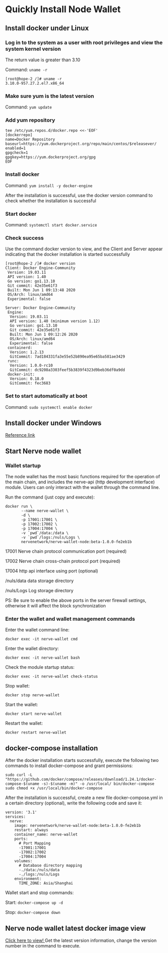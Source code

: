 # Quickly Install Node Wallet

## Install docker under Linux

### Log in to the system as a user with root privileges and view the system kernel version

The return value is greater than 3.10

Command: `uname -r`

```
[root@hope-2 /]# uname -r
3.10.0-957.27.2.el7.x86_64
```

### Make sure yum is the latest version

Command: `yum update`

### Add yum repository

```
tee /etc/yum.repos.d/docker.repo <<-'EOF'
[dockerrepo]
name=Docker Repository
baseurl=https://yum.dockerproject.org/repo/main/centos/$releasever/
enabled=1
gpgcheck=1
gpgkey=https://yum.dockerproject.org/gpg
EOF
```

### Install docker

Command: `yum install -y docker-engine`

After the installation is successful, use the docker version command to check whether the installation is successful

### Start docker

Command: `systemctl start docker.service`

### Check success

Use the command docker version to view, and the Client and Server appear indicating that the docker installation is started successfully

```
[root@hope-2 /]# docker version
Client: Docker Engine-Community
 Version: 19.03.11
 API version: 1.40
 Go version: go1.13.10
 Git commit: 42e35e61f3
 Built: Mon Jun 1 09:13:48 2020
 OS/Arch: linux/amd64
 Experimental: false

Server: Docker Engine-Community
 Engine:
  Version: 19.03.11
  API version: 1.40 (minimum version 1.12)
  Go version: go1.13.10
  Git commit: 42e35e61f3
  Built: Mon Jun 1 09:12:26 2020
  OS/Arch: linux/amd64
  Experimental: false
 containerd:
  Version: 1.2.13
  GitCommit: 7ad184331fa3e55e52b890ea95e65ba581ae3429
 runc:
  Version: 1.0.0-rc10
  GitCommit: dc9208a3303feef5b3839f4323d9beb36df0a9dd
 docker-init:
  Version: 0.18.0
  GitCommit: fec3683
```



### Set to start automatically at boot

Command: `sudo systemctl enable docker`

## Install docker under Windows

[Reference link](https://docs.microsoft.com/zh-cn/virtualization/windowscontainers/quick-start/set-up-environment?tabs=Windows-Server)

## Start Nerve node wallet

### Wallet startup

The node wallet has the most basic functions required for the operation of the main chain, and includes the nerve-api (http development interface) module. Users can only interact with the wallet through the command line.

Run the command (just copy and execute):

```
docker run \
       --name nerve-wallet \
       -d \
       -p 17001:17001 \
       -p 17002:17002 \
       -p 17004:17004 \
       -v `pwd`/data:/data \
       -v `pwd`/logs:/nuls/Logs \
       nervenetwork/nerve-wallet-node:beta-1.0.0-fe2eb1b
```

17001 Nerve chain protocol communication port (required)

17002 Nerve chain cross-chain protocol port (required)

17004 http api interface using port (optional)

/nuls/data data storage directory

/nuls/Logs Log storage directory

PS: Be sure to enable the above ports in the server firewall settings, otherwise it will affect the block synchronization

### Enter the wallet and wallet management commands

Enter the wallet command line:

```
docker exec -it nerve-wallet cmd
```

Enter the wallet directory:

```
docker exec -it nerve-wallet bash
```

Check the module startup status:

```
docker exec -it nerve-wallet check-status
```

Stop wallet:

```
docker stop nerve-wallet
```

Start the wallet:

```
docker start nerve-wallet
```

Restart the wallet:

```
docker restart nerve-wallet
```

## docker-compose installation

After the docker installation starts successfully, execute the following two commands to install docker-compose and grant permissions:

```
sudo curl -L "https://github.com/docker/compose/releases/download/1.24.1/docker-compose-$(uname -s)-$(uname -m)" -o /usr/local/ bin/docker-compose
sudo chmod +x /usr/local/bin/docker-compose
```

After the installation is successful, create a new file docker-compose.yml in a certain directory (optional), write the following code and save it:

```
version: '3.1'
services:
  nerve:
    image: nervenetwork/nerve-wallet-node:beta-1.0.0-fe2eb1b
    restart: always
    container_name: nerve-wallet
    ports:
      # Port Mapping
      -17001:17001
      -17002:17002
      -17004:17004
    volumes:
      # Database directory mapping
      -./data:/nuls/data
      -./logs:/nuls/Logs
    environment:
      TIME_ZONE: Asia/Shanghai
```

Wallet start and stop commands:

Start: `docker-compose up -d`

Stop: `docker-compose down`

## Nerve node wallet latest docker image view

[Click here to view! ](https://hub.docker.com/r/nervenetwork/nerve-wallet-node/tags) Get the latest version information, change the version number in the command to execute.